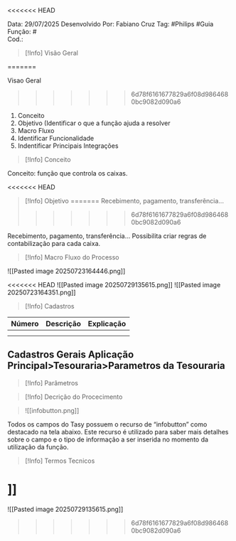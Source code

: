 <<<<<<< HEAD

Data:  29/07/2025
Desenvolvido Por: Fabiano Cruz
Tag: #Philips #Guia 
Função: #  
Cod.: 

>[!Info] Visão Geral

=======
 
Visao Geral 
>>>>>>> 6d78f6161677829a6f08d9864680bc9082d090a6
1. Conceito
2. Objetivo (Identificar o que a função ajuda a resolver
3. Macro Fluxo 
4. Identificar Funcionalidade
5. Indentificar Principais Integrações


>[!Info] Conceito

Conceito: função que controla os caixas. 

<<<<<<< HEAD


>[!Info] Objetivo
=======
Recebimento, pagamento, transferência...
>>>>>>> 6d78f6161677829a6f08d9864680bc9082d090a6

Recebimento, pagamento, transferência...
Possibilita criar regras de contabilização para cada caixa.  

>[!Info] Macro Fluxo do Processo

![[Pasted image 20250723164446.png]]

<<<<<<< HEAD
![[Pasted image 20250729135615.png]]
![[Pasted image 20250723164351.png]]

>[!Info] Cadastros

| Número | Descrição | Explicação |
| ------ | --------- | ---------- |
|        |           |            |
|        |           |            |

Cadastros Gerais 
Aplicação Principal>Tesouraria>Parametros da Tesouraria
-  





>[!Info] Parâmetros




>[!Info] Decrição do Procecimento




> ![[infobutton.png]]



Todos os campos do Tasy possuem o recurso de “infobutton” como destacado na tela abaixo. Este recurso é utilizado para saber mais detalhes sobre o campo e o tipo de informação a ser inserida no momento da utilização da função.


>[!Info] Termos Tecnicos
 












]]
=======
![[Pasted image 20250729135615.png]]
>>>>>>> 6d78f6161677829a6f08d9864680bc9082d090a6
